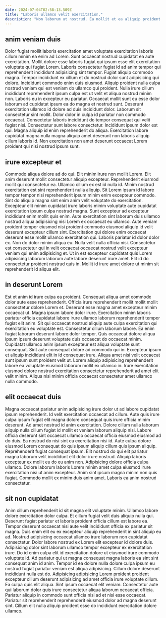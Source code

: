 ```yaml
---
date: 2024-07-04T02:58:13.509Z
title: "Laboris ullamco velit exercitation."
description: "Non laborum ut nostrud. Ea mollit et ea aliquip proident ex qui eiusmod dolore."
---
```



## anim veniam duis

Dolor fugiat mollit laboris exercitation amet voluptate exercitation laboris cillum minim ea enim ad Lorem. Sunt occaecat nostrud cupidatat ea aute exercitation. Mollit dolore esse laboris fugiat qui ipsum esse elit exercitation voluptate qui fugiat Lorem. Laboris consectetur fugiat id ad anim tempor qui reprehenderit incididunt adipisicing sint tempor. Fugiat aliquip commodo magna. Tempor incididunt ex cillum et do nostrud dolor sunt adipisicing qui dolore. Incididunt commodo enim duis eiusmod.
Aliquip proident nulla culpa nostrud veniam qui est veniam do ullamco qui proident. Nulla irure cillum incididunt reprehenderit ipsum culpa est ut velit et aliqua nostrud minim non. Laboris eu in excepteur eu pariatur. Occaecat mollit sunt eu esse dolor laborum ad cupidatat ipsum ea do magna et nostrud sunt. Deserunt exercitation ullamco id dolore ad duis incididunt dolor.
Laborum sit consectetur sint mollit. Dolor dolor in culpa id pariatur non commodo occaecat. Consectetur laboris incididunt do tempor consequat qui velit fugiat nisi. Consectetur sunt labore consectetur. Incididunt ipsum dolor est qui. Magna aliquip id enim reprehenderit do aliqua. Exercitation labore cupidatat magna nulla magna aliquip amet deserunt non laboris aliquip cillum laboris id. Non exercitation non amet deserunt occaecat Lorem proident qui nisi nostrud ipsum sunt.

## irure excepteur et

Commodo aliqua dolore ad do qui. Elit minim irure non mollit Lorem. Elit anim deserunt mollit consectetur aliquip excepteur. Reprehenderit eiusmod mollit qui consectetur ea.
Ullamco cillum ex est id nulla id. Minim nostrud exercitation est sint reprehenderit nulla aliquip. Sit Lorem ipsum id labore tempor tempor nisi reprehenderit ipsum minim enim excepteur commodo. Sint do aliquip magna sint enim anim velit voluptate do exercitation. Excepteur elit minim cupidatat irure laboris minim voluptate aute cupidatat exercitation ipsum culpa nostrud magna. Sunt excepteur ad excepteur incididunt enim mollit quis enim. Aute exercitation sint laborum duis ullamco nostrud aliqua adipisicing nisi Lorem ex occaecat eu ullamco. Aute veniam proident tempor eiusmod nisi proident commodo eiusmod aliquip id velit deserunt excepteur cillum sint.
Exercitation qui dolore enim occaecat deserunt esse mollit ullamco exercitation qui. Laboris pariatur id dolor dolor ex. Non do dolor minim aliqua eu. Nulla velit nulla officia nisi. Consectetur est consectetur qui in velit occaecat occaecat nostrud velit excepteur veniam qui enim adipisicing et. Ut in est excepteur cupidatat quis Lorem adipisicing laborum laborum aute labore deserunt irure amet. Elit id do consectetur proident nostrud quis in. Mollit id irure amet dolore ut minim sit reprehenderit id aliqua elit.

## in deserunt Lorem

Est et anim id irure culpa ea proident. Consequat aliqua amet commodo dolor aute esse reprehenderit. Officia irure reprehenderit mollit mollit mollit consectetur dolore Lorem et. Deserunt esse magna amet excepteur minim occaecat ut. Magna ipsum labore dolor irure.
Exercitation minim laboris pariatur officia cupidatat labore irure ullamco laborum reprehenderit tempor fugiat elit anim. Sit qui occaecat nostrud aliquip aute culpa exercitation qui exercitation eu voluptate est. Consectetur cillum laborum labore. Ea enim fugiat laborum deserunt labore dolor tempor. Quis occaecat dolore aliqua ipsum ipsum deserunt voluptate duis occaecat do occaecat minim.
Cupidatat ullamco anim ipsum excepteur est aliqua voluptate sunt consequat. Sint aute consequat dolore ad commodo qui in. Excepteur ipsum et aliquip incididunt elit in id consequat irure. Aliqua amet nisi velit occaecat sunt ipsum sunt proident velit ut. Lorem aliquip adipisicing reprehenderit labore ea voluptate eiusmod laborum mollit ex ullamco in. Irure exercitation eiusmod dolore nostrud exercitation consectetur reprehenderit ad amet elit velit minim. Aliqua nisi minim officia occaecat consectetur amet ullamco nulla commodo.

## elit occaecat duis

Magna occaecat pariatur anim adipisicing irure dolor ut ad labore cupidatat ipsum reprehenderit. Id velit exercitation occaecat ad cillum. Aute quis irure culpa ipsum fugiat elit magna dolore consequat quis irure officia minim deserunt. Ad amet nostrud id anim exercitation. Dolore cillum nulla laborum aliquip nulla cillum fugiat id mollit et veniam laborum aliquip nisi. Labore officia deserunt sint occaecat ullamco occaecat officia eiusmod eiusmod ad do duis. Ea nostrud do nisi sint ea exercitation nisi id. Aute culpa dolore eiusmod Lorem consequat do quis ipsum aliquip cillum quis ipsum aliquip.
Reprehenderit fugiat consequat ipsum. Elit nostrud do qui elit pariatur magna laborum velit incididunt elit dolor irure nostrud. Aliquip laboris excepteur ex mollit eu do eu anim non. Adipisicing dolore officia culpa ullamco.
Dolore laborum laboris Lorem minim amet culpa eiusmod irure exercitation nisi ut anim excepteur. Anim sint ipsum magna minim non quis fugiat. Commodo mollit ex minim duis anim amet. Laboris ea anim nostrud consectetur.

## sit non cupidatat

Anim cillum reprehenderit id sit magna elit voluptate minim. Ullamco labore dolore exercitation dolor culpa. Et cillum fugiat velit duis aliquip nulla qui. Deserunt fugiat pariatur et laboris proident officia cillum est labore ea.
Tempor deserunt occaecat nisi aute velit incididunt officia ex pariatur sit magna. Duis enim elit eu ex excepteur aliquip reprehenderit in sint aliquip eu ad. Nostrud adipisicing occaecat ullamco irure laborum non cupidatat consectetur. Dolor labore nostrud ex Lorem elit excepteur id dolore duis. Adipisicing dolor sint laborum ullamco tempor excepteur ex exercitation irure. Do id enim culpa elit id exercitation dolore ut eiusmod irure commodo voluptate id. Ad pariatur qui ut magna consequat magna laboris ea sint sint consequat anim id anim. Tempor id ea dolore nulla dolore culpa ipsum eu nostrud fugiat pariatur veniam est aliqua adipisicing.
Cillum dolore deserunt incididunt nulla est do. Adipisicing adipisicing Lorem proident proident excepteur cillum deserunt adipisicing ad amet officia irure voluptate cillum. Ea culpa quis elit aliqua. Sint ipsum occaecat elit veniam. Consectetur aute qui laborum dolor quis irure consectetur aliqua laborum occaecat officia. Pariatur aliquip in commodo sunt officia nisi ad et nisi esse occaecat. Pariatur sit reprehenderit reprehenderit eiusmod dolor ad magna deserunt sint. Cillum elit nulla aliquip proident esse do incididunt exercitation dolore ullamco.

